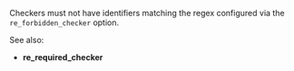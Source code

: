 Checkers must not have identifiers matching the regex configured via the
`re_forbidden_checker` option.

See also:
- **re_required_checker**
